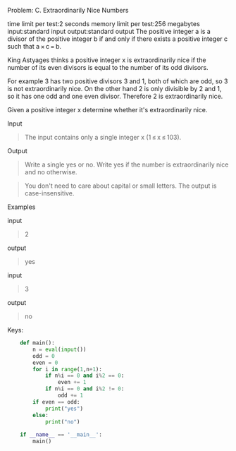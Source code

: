 Problem:
C. Extraordinarily Nice Numbers

time limit per test:2 seconds
memory limit per test:256 megabytes
input:standard input
output:standard output
The positive integer a is a divisor of the positive integer b if and only if there exists a positive integer c such that a × c = b.

King Astyages thinks a positive integer x is extraordinarily nice if the number of its even divisors is equal to the number of its odd divisors.

For example 3 has two positive divisors 3 and 1, both of which are odd, so 3 is not extraordinarily nice. On the other hand 2 is only divisible by 2 and 1, so it has one odd and one even divisor. Therefore 2 is extraordinarily nice.

Given a positive integer x determine whether it's extraordinarily nice.

Input

> The input contains only a single integer x (1 ≤ x ≤ 103).

Output

> Write a single yes or no. Write yes if the number is extraordinarily nice and no otherwise.

> You don't need to care about capital or small letters. The output is case-insensitive.

Examples

input

> 2

output

> yes

input

> 3

output

> no

Keys:
```python
    def main():
        n = eval(input())
        odd = 0
        even = 0
        for i in range(1,n+1):
            if n%i == 0 and i%2 == 0:
                even += 1
            if n%i == 0 and i%2 != 0:
                odd += 1
        if even == odd:
            print("yes")
        else:
            print("no")
    
    if __name__ == '__main__':
        main()
```
